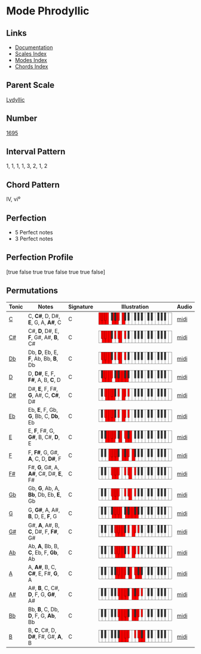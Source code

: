# Mode Phrodyllic

## Links

- [Documentation](index.md)
- [Scales Index](Scales.md)
- [Modes Index](Modes.md)
- [Chords Index](Chords.md)

## Parent Scale

[Lydyllic](ScaleLydyllic.md)

## Number

[1695](https://ianring.com/musictheory/scales/1695)

## Interval Pattern

1, 1, 1, 1, 3, 2, 1, 2

## Chord Pattern

IV, vi⁰

## Perfection

- 5 Perfect notes
- 3 Perfect notes

## Perfection Profile

[true false true true false true true false]

## Permutations

| Tonic | Notes | Signature | Illustration | Audio |
|-------|-------|-----------|--------------|-------|
| [C](ModeCNaturalPhrodyllic.md) | C, **C#**, D, D#, **E**, G, A, **A#**, C | C | ![CNaturalPhrodyllic](ModeCNaturalPhrodyllic.png) | [midi](https://github.com/edipermadi/music/blob/main/docs/ModeCNaturalPhrodyllic.mid?raw=true) |
| [C#](ModeCSharpPhrodyllic.md) | C#, **D**, D#, E, **F**, G#, A#, **B**, C# | C | ![CSharpPhrodyllic](ModeCSharpPhrodyllic.png) | [midi](https://github.com/edipermadi/music/blob/main/docs/ModeCSharpPhrodyllic.mid?raw=true) |
| [Db](ModeDFlatPhrodyllic.md) | Db, **D**, Eb, E, **F**, Ab, Bb, **B**, Db | C | ![DFlatPhrodyllic](ModeDFlatPhrodyllic.png) | [midi](https://github.com/edipermadi/music/blob/main/docs/ModeDFlatPhrodyllic.mid?raw=true) |
| [D](ModeDNaturalPhrodyllic.md) | D, **D#**, E, F, **F#**, A, B, **C**, D | C | ![DNaturalPhrodyllic](ModeDNaturalPhrodyllic.png) | [midi](https://github.com/edipermadi/music/blob/main/docs/ModeDNaturalPhrodyllic.mid?raw=true) |
| [D#](ModeDSharpPhrodyllic.md) | D#, **E**, F, F#, **G**, A#, C, **C#**, D# | C | ![DSharpPhrodyllic](ModeDSharpPhrodyllic.png) | [midi](https://github.com/edipermadi/music/blob/main/docs/ModeDSharpPhrodyllic.mid?raw=true) |
| [Eb](ModeEFlatPhrodyllic.md) | Eb, **E**, F, Gb, **G**, Bb, C, **Db**, Eb | C | ![EFlatPhrodyllic](ModeEFlatPhrodyllic.png) | [midi](https://github.com/edipermadi/music/blob/main/docs/ModeEFlatPhrodyllic.mid?raw=true) |
| [E](ModeENaturalPhrodyllic.md) | E, **F**, F#, G, **G#**, B, C#, **D**, E | C | ![ENaturalPhrodyllic](ModeENaturalPhrodyllic.png) | [midi](https://github.com/edipermadi/music/blob/main/docs/ModeENaturalPhrodyllic.mid?raw=true) |
| [F](ModeFNaturalPhrodyllic.md) | F, **F#**, G, G#, **A**, C, D, **D#**, F | C | ![FNaturalPhrodyllic](ModeFNaturalPhrodyllic.png) | [midi](https://github.com/edipermadi/music/blob/main/docs/ModeFNaturalPhrodyllic.mid?raw=true) |
| [F#](ModeFSharpPhrodyllic.md) | F#, **G**, G#, A, **A#**, C#, D#, **E**, F# | C | ![FSharpPhrodyllic](ModeFSharpPhrodyllic.png) | [midi](https://github.com/edipermadi/music/blob/main/docs/ModeFSharpPhrodyllic.mid?raw=true) |
| [Gb](ModeGFlatPhrodyllic.md) | Gb, **G**, Ab, A, **Bb**, Db, Eb, **E**, Gb | C | ![GFlatPhrodyllic](ModeGFlatPhrodyllic.png) | [midi](https://github.com/edipermadi/music/blob/main/docs/ModeGFlatPhrodyllic.mid?raw=true) |
| [G](ModeGNaturalPhrodyllic.md) | G, **G#**, A, A#, **B**, D, E, **F**, G | C | ![GNaturalPhrodyllic](ModeGNaturalPhrodyllic.png) | [midi](https://github.com/edipermadi/music/blob/main/docs/ModeGNaturalPhrodyllic.mid?raw=true) |
| [G#](ModeGSharpPhrodyllic.md) | G#, **A**, A#, B, **C**, D#, F, **F#**, G# | C | ![GSharpPhrodyllic](ModeGSharpPhrodyllic.png) | [midi](https://github.com/edipermadi/music/blob/main/docs/ModeGSharpPhrodyllic.mid?raw=true) |
| [Ab](ModeAFlatPhrodyllic.md) | Ab, **A**, Bb, B, **C**, Eb, F, **Gb**, Ab | C | ![AFlatPhrodyllic](ModeAFlatPhrodyllic.png) | [midi](https://github.com/edipermadi/music/blob/main/docs/ModeAFlatPhrodyllic.mid?raw=true) |
| [A](ModeANaturalPhrodyllic.md) | A, **A#**, B, C, **C#**, E, F#, **G**, A | C | ![ANaturalPhrodyllic](ModeANaturalPhrodyllic.png) | [midi](https://github.com/edipermadi/music/blob/main/docs/ModeANaturalPhrodyllic.mid?raw=true) |
| [A#](ModeASharpPhrodyllic.md) | A#, **B**, C, C#, **D**, F, G, **G#**, A# | C | ![ASharpPhrodyllic](ModeASharpPhrodyllic.png) | [midi](https://github.com/edipermadi/music/blob/main/docs/ModeASharpPhrodyllic.mid?raw=true) |
| [Bb](ModeBFlatPhrodyllic.md) | Bb, **B**, C, Db, **D**, F, G, **Ab**, Bb | C | ![BFlatPhrodyllic](ModeBFlatPhrodyllic.png) | [midi](https://github.com/edipermadi/music/blob/main/docs/ModeBFlatPhrodyllic.mid?raw=true) |
| [B](ModeBNaturalPhrodyllic.md) | B, **C**, C#, D, **D#**, F#, G#, **A**, B | C | ![BNaturalPhrodyllic](ModeBNaturalPhrodyllic.png) | [midi](https://github.com/edipermadi/music/blob/main/docs/ModeBNaturalPhrodyllic.mid?raw=true) |
